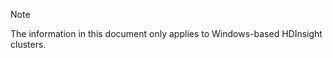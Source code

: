 > [!NOTE]
> The information in this document only applies to Windows-based HDInsight clusters.
> 
> 
